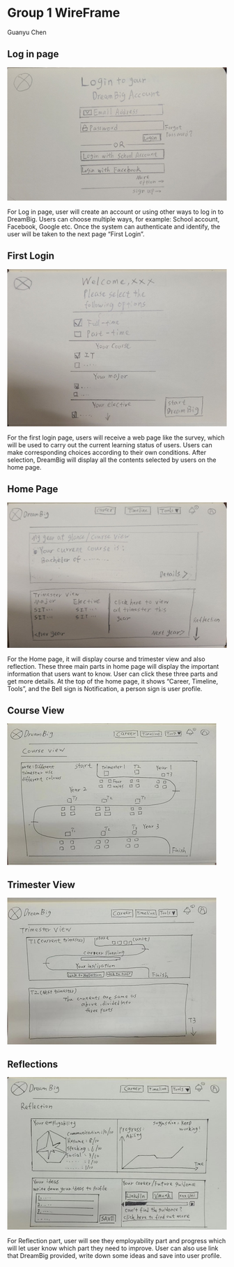 # Group 1 WireFrame

Guanyu Chen

## Log in page

![Login Page](./../../assests/images/login_g1.jpg)

For Log in page, user will create an account or using other ways to log in to DreamBig. Users can
choose multiple ways, for example: School account, Facebook, Google etc. Once the system can
authenticate and identify, the user will be taken to the next page “First Login”.

## First Login

![First Login](../../assests/images/first_g1.jpg)

For the first login page, users will receive a web page like the survey, which will be used to carry
out the current learning status of users. Users can make corresponding choices according to their
own conditions. After selection, DreamBig will display all the contents selected by users on the
home page.

## Home Page

![Home Page](../../assests/images/home_g1.jpg)

For the Home page, it will display course and trimester view and also reflection. These three main
parts in home page will display the important information that users want to know. User can click
these three parts and get more details. At the top of the home page, it shows “Career, Timeline,
Tools”, and the Bell sign is Notification, a person sign is user profile.

## Course View

![Course View](../../assests/images/course_g1.jpg)

## Trimester View

![Trimester View](../../assests/images/trimester_g1.jpg)

## Reflections

![Reflections](../../assests/images/reflections_g1.jpg)

For Reflection part, user will see they employability part and progress which will let user know
which part they need to improve. User can also use link that DreamBig provided, write down some
ideas and save into user profile.
